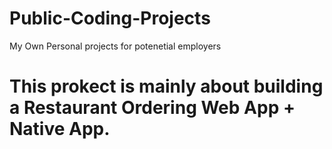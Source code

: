 # Public-Coding-Projects
My Own Personal projects for potenetial employers


# This prokect is mainly about building a Restaurant Ordering Web App + Native App.
